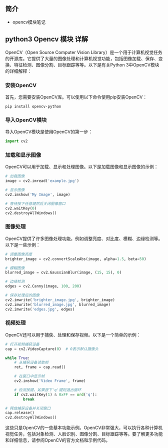 ## 简介

+ opencv模块笔记

## python3 Opencv 模块 详解

OpenCV（Open Source Computer Vision Library）是一个用于计算机视觉任务的开源库。它提供了大量的图像处理和计算机视觉功能，包括图像加载、保存、变换、特征检测、图像分割、目标跟踪等等。以下是有关Python 3中OpenCV模块的详细解释：

### 安装OpenCV

首先，您需要安装OpenCV库。可以使用以下命令使用pip安装OpenCV：

```
pip install opencv-python
```

### 导入OpenCV模块

导入OpenCV模块是使用OpenCV的第一步：

```python
import cv2
```

### 加载和显示图像

OpenCV可以用于加载、显示和处理图像。以下是加载图像和显示图像的示例：

```python
# 加载图像
image = cv2.imread('example.jpg')

# 显示图像
cv2.imshow('My Image', image)

# 等待按下任意键然后关闭图像窗口
cv2.waitKey(0)
cv2.destroyAllWindows()
```

### 图像处理

OpenCV提供了许多图像处理功能，例如调整亮度、对比度、模糊、边缘检测等。以下是一些示例：

```python
# 调整图像亮度
brighter_image = cv2.convertScaleAbs(image, alpha=1.5, beta=50)

# 模糊图像
blurred_image = cv2.GaussianBlur(image, (15, 15), 0)

# 边缘检测
edges = cv2.Canny(image, 100, 200)

# 保存处理后的图像
cv2.imwrite('brighter_image.jpg', brighter_image)
cv2.imwrite('blurred_image.jpg', blurred_image)
cv2.imwrite('edges.jpg', edges)
```

### 视频处理

OpenCV还可以用于捕获、处理和保存视频。以下是一个简单的示例：

```python
# 打开视频捕获设备
cap = cv2.VideoCapture(0)  # 0表示默认摄像头

while True:
    # 从捕获设备读取帧
    ret, frame = cap.read()

    # 在窗口中显示帧
    cv2.imshow('Video Frame', frame)

    # 检测按键，如果按下'q'键则退出循环
    if cv2.waitKey(1) & 0xFF == ord('q'):
        break

# 释放捕获设备并关闭窗口
cap.release()
cv2.destroyAllWindows()
```

这些只是OpenCV的一些基本功能示例。OpenCV非常强大，可以执行各种计算机视觉任务，包括对象检测、人脸识别、图像分割、目标跟踪等等。要了解更多功能和详细信息，请参阅OpenCV的官方文档和示例代码。